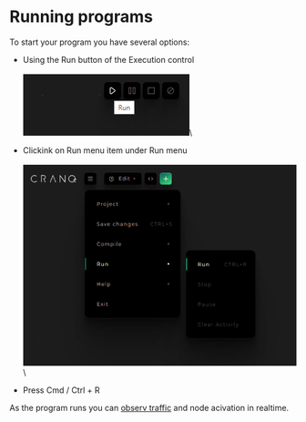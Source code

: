 # Running programs

To start your program you have several options:

* Using the Run button of the Execution control\
  \
  ![](<../../.gitbook/assets/image (3) (1).png>)\

* Clickink on Run menu item under Run menu\
  \
  ![](<../../.gitbook/assets/image (15).png>)\

* Press Cmd / Ctrl + R

As the program runs you can [observ traffic](observing-traffic.md) and node acivation in realtime.


